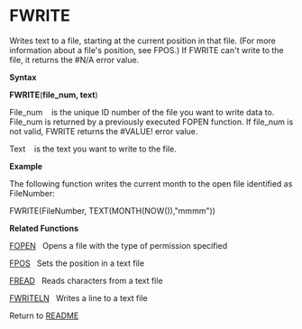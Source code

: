 # FWRITE

Writes text to a file, starting at the current position in that file.
(For more information about a file's position, see FPOS.) If FWRITE
can't write to the file, it returns the \#N/A error value.

**Syntax**

**FWRITE**(**file\_num, text**)

File\_num&nbsp;&nbsp;&nbsp;&nbsp;is the unique ID number of the file you
want to write data to. File\_num is returned by a previously executed
FOPEN function. If file\_num is not valid, FWRITE returns the \#VALUE\!
error value.

Text&nbsp;&nbsp;&nbsp;&nbsp;is the text you want to write to the file.

**Example**

The following function writes the current month to the open file
identified as FileNumber:

FWRITE(FileNumber, TEXT(MONTH(NOW()),"mmmm"))

**Related Functions**

[FOPEN](FOPEN.md)&nbsp;&nbsp;&nbsp;Opens a file with the type of permission
specified

[FPOS](FPOS.md)&nbsp;&nbsp;&nbsp;Sets the position in a text file

[FREAD](FREAD.md)&nbsp;&nbsp;&nbsp;Reads characters from a text file

[FWRITELN](FWRITELN.md)&nbsp;&nbsp;&nbsp;Writes a line to a text file



Return to [README](README.md#F)

